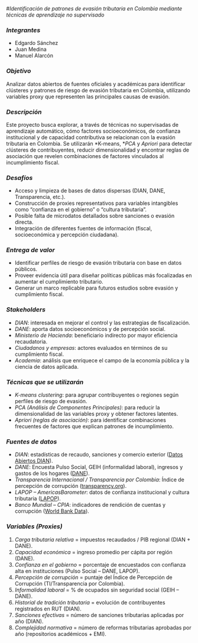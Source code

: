 

#*Identificación de patrones de evasión tributaria en Colombia mediante técnicas de aprendizaje no supervisado*

### *Integrantes*

* Edgardo Sánchez
* Juan Medina
* Manuel Alarcón

### *Objetivo*

Analizar datos abiertos de fuentes oficiales y académicas para identificar clústeres y patrones de riesgo de evasión tributaria en Colombia, utilizando variables proxy que representen las principales causas de evasión.

### *Descripción*

Este proyecto busca explorar, a través de técnicas no supervisadas de aprendizaje automático, cómo factores socioeconómicos, de confianza institucional y de capacidad contributiva se relacionan con la evasión tributaria en Colombia.
Se utilizarán *K-means, **PCA* y *Apriori* para detectar clústeres de contribuyentes, reducir dimensionalidad y encontrar reglas de asociación que revelen combinaciones de factores vinculados al incumplimiento fiscal.


### *Desafíos*

* Acceso y limpieza de bases de datos dispersas (DIAN, DANE, Transparencia, etc.).
* Construcción de proxies representativos para variables intangibles como “confianza en el gobierno” o “cultura tributaria”.
* Posible falta de microdatos detallados sobre sanciones o evasión directa.
* Integración de diferentes fuentes de información (fiscal, socioeconómica y percepción ciudadana).

### *Entrega de valor*

* Identificar perfiles de riesgo de evasión tributaria con base en datos públicos.
* Proveer evidencia útil para diseñar políticas públicas más focalizadas en aumentar el cumplimiento tributario.
* Generar un marco replicable para futuros estudios sobre evasión y cumplimiento fiscal.


### *Stakeholders*

* *DIAN*: interesada en mejorar el control y las estrategias de fiscalización.
* *DANE*: aporta datos socioeconómicos y de percepción social.
* *Ministerio de Hacienda*: beneficiario indirecto por mayor eficiencia recaudatoria.
* *Ciudadanos y empresas*: actores evaluados en términos de su cumplimiento fiscal.
* *Academia*: análisis que enriquece el campo de la economía pública y la ciencia de datos aplicada.

### *Técnicas que se utilizarán*

* *K-means clustering*: para agrupar contribuyentes o regiones según perfiles de riesgo de evasión.
* *PCA (Análisis de Componentes Principales)*: para reducir la dimensionalidad de las variables proxy y obtener factores latentes.
* *Apriori (reglas de asociación)*: para identificar combinaciones frecuentes de factores que explican patrones de incumplimiento.


### *Fuentes de datos*

* *DIAN*: estadísticas de recaudo, sanciones y comercio exterior ([Datos Abiertos DIAN](https://www.dian.gov.co/atencionciudadano/Paginas/Datos-Abiertos.aspx)).
* *DANE*: Encuesta Pulso Social, GEIH (informalidad laboral), ingresos y gastos de los hogares ([DANE](https://www.dane.gov.co/index.php/estadisticas-por-tema)).
* *Transparencia Internacional / Transparencia por Colombia*: Índice de percepción de corrupción ([transparency.org](https://www.transparency.org/en/cpi/2024)).
* *LAPOP – AmericasBarometer*: datos de confianza institucional y cultura tributaria ([LAPOP](https://www.vanderbilt.edu/lapop/)).
* *Banco Mundial – CPIA*: indicadores de rendición de cuentas y corrupción ([World Bank Data](https://data.worldbank.org/indicator/IQ.CPA.TRAN.XQ)).

### *Variables (Proxies)*

1. *Carga tributaria relativa* = impuestos recaudados / PIB regional (DIAN + DANE).
2. *Capacidad económica* = ingreso promedio per cápita por región (DANE).
3. *Confianza en el gobierno* = porcentaje de encuestados con confianza alta en instituciones (Pulso Social – DANE, LAPOP).
4. *Percepción de corrupción* = puntaje del Índice de Percepción de Corrupción (TI/Transparencia por Colombia).
5. *Informalidad laboral* = % de ocupados sin seguridad social (GEIH – DANE).
6. *Historial de tradición tributaria* = evolución de contribuyentes registrados en RUT (DIAN).
7. *Sanciones efectivas* = número de sanciones tributarias aplicadas por año (DIAN).
8. *Complejidad normativa* = número de reformas tributarias aprobadas por año (repositorios académicos + EMI).
